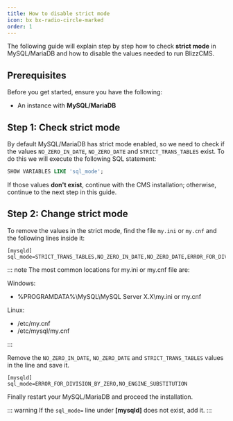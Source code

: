 ```yaml
---
title: How to disable strict mode
icon: bx bx-radio-circle-marked
order: 1
---
```


The following guide will explain step by step how to check **strict mode** in MySQL/MariaDB and how to disable the values needed to run BlizzCMS.

## Prerequisites

Before you get started, ensure you have the following:

- An instance with **MySQL/MariaDB**

## Step 1: Check strict mode

By default MySQL/MariaDB has strict mode enabled, so we need to check if the values `NO_ZERO_IN_DATE`, `NO_ZERO_DATE` and `STRICT_TRANS_TABLES` exist. To do this we will execute the following SQL statement:

```sql
SHOW VARIABLES LIKE 'sql_mode';
```

If those values **don't exist**, continue with the CMS installation; otherwise, continue to the next step in this guide.

## Step 2: Change strict mode

To remove the values in the strict mode, find the file `my.ini` or `my.cnf` and the following lines inside it:

```
[mysqld]
sql_mode=STRICT_TRANS_TABLES,NO_ZERO_IN_DATE,NO_ZERO_DATE,ERROR_FOR_DIVISION_BY_ZERO,NO_ENGINE_SUBSTITUTION
```

::: note
The most common locations for my.ini or my.cnf file are:

Windows:

- %PROGRAMDATA%\MySQL\MySQL Server X.X\my.ini or my.cnf

Linux:

- /etc/my.cnf
- /etc/mysql/my.cnf

:::

Remove the `NO_ZERO_IN_DATE`, `NO_ZERO_DATE` and `STRICT_TRANS_TABLES` values in the line and save it.

```
[mysqld]
sql_mode=ERROR_FOR_DIVISION_BY_ZERO,NO_ENGINE_SUBSTITUTION
```

Finally restart your MySQL/MariaDB and proceed the installation.

::: warning
If the `sql_mode=` line under **[mysqld]** does not exist, add it.
:::

